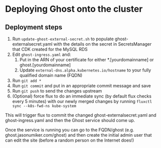 # Deploying Ghost onto the cluster

## Deployment steps

1. Run `update-ghost-external-secret.sh` to populate ghost-externalsecret.yaml with the details on the secret in SecretsManager that CDK created for the MySQL RDS
1. Edit `ghost-ingress.yaml` and:
    1. Put in the ARN of your certificate for either *.[yourdomainname] or ghost.[yourdomainname]
    1. Update `external-dns.alpha.kubernetes.io/hostname` to your fully qualified domain name (FQDN)
1. Run `git add *`
1. Run `git commit` and put in an appropriate commit message and save
1. Run `git push` to send the changes upstream
1. (Optional) force flux to do an immediate sync (by default flux checks every 5 minutes) with our newly merged changes by running `fluxctl sync --k8s-fwd-ns kube-system`

This will trigger flux to commit the changed ghost-externalsecret.yaml and ghost-ingress.yaml and then the Ghost service should come up.

Once the service is running you can go to the FQDN/ghost (e.g. ghost.jasonumiker.com/ghost) and then create the initial admin user that can edit the site (before a random person on the Internet does!)
